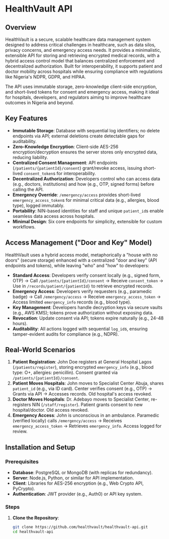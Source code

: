 # HealthVault API

## Overview
HealthVault is a secure, scalable healthcare data management system designed to address critical challenges in healthcare, such as data silos, privacy concerns, and emergency access needs. It provides a minimalistic, extensible API for storing and retrieving encrypted medical records, with a hybrid access control model that balances centralized enforcement and decentralized authorization. Built for interoperability, it supports patient and doctor mobility across hospitals while ensuring compliance with regulations like Nigeria's NDPR, GDPR, and HIPAA.

The API uses immutable storage, zero-knowledge client-side encryption, and short-lived tokens for consent and emergency access, making it ideal for hospitals, developers, and regulators aiming to improve healthcare outcomes in Nigeria and beyond.

## Key Features
- **Immutable Storage**: Database with sequential log identifiers; no delete endpoints via API; external deletions create detectable gaps for auditability.
- **Zero-Knowledge Encryption**: Client-side AES-256 encryption/decryption ensures the server stores only encrypted data, reducing liability.
- **Centralized Consent Management**: API endpoints (`/patients/{patientId}/consent`) grant/revoke access, issuing short-lived `consent_token`s for interoperability.
- **Decentralized Authorization**: Developers control who can access data (e.g., doctors, institutions) and how (e.g., OTP, signed forms) before calling the API.
- **Emergency Override**: `/emergency/access` provides short-lived `emergency_access_token`s for minimal critical data (e.g., allergies, blood type), logged immutably.
- **Portability**: NIN-based identities for staff and unique `patient_id`s enable seamless data access across hospitals.
- **Minimal Design**: Six core endpoints for simplicity, extensible for custom workflows.

## Access Management ("Door and Key" Model)
HealthVault uses a hybrid access model, metaphorically a "house with no doors" (secure storage) enhanced with a centralized "door and key" (API endpoints and tokens), while leaving "who" and "how" to developers:
- **Standard Access**: Developers verify consent locally (e.g., signed form, OTP) → Call `/patients/{patientId}/consent` → Receive `consent_token` → Use in `/records/patient/{patientId}` to retrieve encrypted records.
- **Emergency Access**: Developers verify requesters (e.g., paramedic badge) → Call `/emergency/access` → Receive `emergency_access_token` → Access limited `emergency_info` records (e.g., blood type).
- **Key Management**: Developers handle decryption keys via secure vaults (e.g., AWS KMS); tokens prove authorization without exposing data.
- **Revocation**: Update consent via API; tokens expire naturally (e.g., 24-48 hours).
- **Auditability**: All actions logged with sequential `log_id`s, ensuring tamper-evident audits for compliance (e.g., NDPR).

## Real-World Scenarios
1. **Patient Registration**: John Doe registers at General Hospital Lagos (`/patients/register`), storing encrypted `emergency_info` (e.g., blood type: O+, allergies: penicillin). Consent granted via `/patients/{patientId}/consent`.
2. **Patient Moves Hospitals**: John moves to Specialist Center Abuja, shares `patient_id` (e.g., via ID card). Center verifies consent (e.g., OTP) → Grants via API → Accesses records. Old hospital's access revoked.
3. **Doctor Moves Hospitals**: Dr. Adebayo moves to Specialist Center, re-registers NIN (`/staff/register`). Patient grants consent to new hospital/doctor. Old access revoked.
4. **Emergency Access**: John is unconscious in an ambulance. Paramedic (verified locally) calls `/emergency/access` → Receives `emergency_access_token` → Retrieves `emergency_info`. Access logged for review.

## Installation and Setup
### Prerequisites
- **Database**: PostgreSQL or MongoDB (with replicas for redundancy).
- **Server**: Node.js, Python, or similar for API implementation.
- **Client**: Libraries for AES-256 encryption (e.g., Web Crypto API, PyCrypto).
- **Authentication**: JWT provider (e.g., Auth0) or API key system.

### Steps
1. **Clone the Repository**:
   ```bash
   git clone https://github.com/healthvault/healthvault-api.git
   cd healthvault-api
